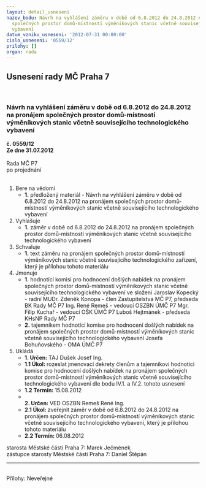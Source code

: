 ```yaml
---
layout: detail_usneseni
nazev_bodu: Návrh na vyhlášení záměru v době od 6.8.2012 do 24.8.2012 na pronájem
  společných prostor domů-místností výměníkových stanic včetně souvisejícího technologického
  vybavení
datum_vzniku_usneseni: '2012-07-31 00:00:00'
cislo_usneseni: '0559/12'
prilohy: []
organ: rada
---
```

<div id="ucUsn_pList" class="usn">
	<span><h2>Usnesení rady MČ Praha 7 </h2>
<br></span><div class="standBody">
<span><h3>Návrh na vyhlášení záměru v době od 6.8.2012 do 24.8.2012 na pronájem společných prostor domů-místností výměníkových stanic včetně souvisejícího technologického vybavení</h3></span><div class="center">
		<strong>č. 0559/12</strong><br>
	</div>
<div class="center">
		<strong>Ze dne 31.07.2012</strong><br><br>
	</div>Rada MČ P7<br> po projednání<br><br><ol>
<li>Bere na vědomí<ul><li>
<strong>1.</strong> předložený materiál - Návrh na vyhlášení záměru v době od 6.8.2012 do 24.8.2012 na pronájem společných prostor domů-místností výměníkových stanic včetně souvisejícího technologického vybavení</li></ul>
</li>
<li>Vyhlašuje<ul><li>
<strong>1.</strong> záměr v době od 6.8.2012 do 24.8.2012 na pronájem společných prostor domů-místností výměníkových stanic včetně souvisejícího technologického vybavení</li></ul>
</li>
<li>Schvaluje<ul><li>
<strong>1.</strong> text záměru na pronájem společných prostor domů-místností výměníkových stanic včetně souvisejícího technologického zařízení, který je přílohou tohoto materiálu</li></ul>
</li>
<li>Jmenuje<ul>
<li>
<strong>1.</strong> hodnotící komisi pro hodnocení došlých nabídek na pronájem společných prostor domů-místností výměníkových stanic včetně souvisejícího technologického vybavení ve složení                                                                                                Jaroslav Kopecký - radní                                                                                            MUDr. Zdeněk Konopa - člen Zastupitelstva MČ P7, předseda BK Rady MČ P7 Ing. René Remeš - vedoucí OSZBN ÚMČ P7                                                          Mgr. Filip Kuchař - vedoucí OŠK ÚMČ P7                                                             Luboš Hejtmánek - předseda KHsNP Rady MČ P7</li>
<li>
<strong>2.</strong> tajemníkem hodnotící komise pro hodnocení došlých nabídek na pronájem společných prostor domů-místností výměníkových stanic včetně souvisejícího technologického vybavení                                                                                   Josefa Bohuňovského - OMA ÚMČ P7</li>
</ul>
</li>
<li>Ukládá<ul>
<li>
<strong>1. Určen: </strong>TAJ Dušek Josef Ing.</li>
<li>
<strong>1.1 Úkol: </strong>rozeslat jmenovací dekrety členům a tajemníkovi hodnotící komise pro hodnocení došlých nabídek na pronájem společných prostor domů-místností výměníkových stanic včetně souvisejícího technologického vybavení  dle bodu IV.1. a IV.2. tohoto usnesení</li>
<li>
<strong>1.2 Termín: </strong>15.08.2012</li>
<li>
<strong><br>2. Určen: </strong>VED OSZBN Remeš René Ing.</li>
<li>
<strong>2.1 Úkol: </strong>zveřejnit záměr v době od 6.8.2012 do 24.8.2012 na pronájem společných prostor domů-místností výměníkových stanic včetně souvisejícího technologického vybavení, který je přílohou tohoto materiálu</li>
<li>
<strong>2.2 Termín: </strong>06.08.2012</li>
</ul>
</li>
</ol>starosta Městské části Praha 7: Marek Ječmének<br>zástupce starosty Městské části Praha 7: Daniel Štěpán <hr>
<br>Přílohy: Neveřejné</div>
</div>